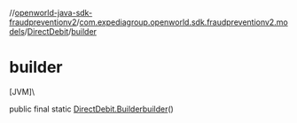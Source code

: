 //[openworld-java-sdk-fraudpreventionv2](../../../index.md)/[com.expediagroup.openworld.sdk.fraudpreventionv2.models](../index.md)/[DirectDebit](index.md)/[builder](builder.md)

# builder

[JVM]\

public final static [DirectDebit.Builder](-builder/index.md)[builder](builder.md)()
